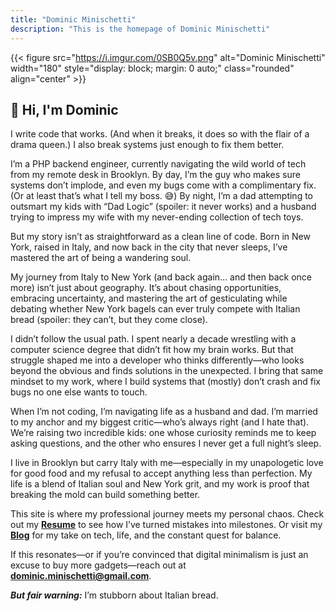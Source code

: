```yaml
---
title: "Dominic Minischetti"
description: "This is the homepage of Dominic Minischetti"
---
```

{{< figure src="https://i.imgur.com/0SB0Q5v.png" alt="Dominic Minischetti" width="180" style="display: block; margin: 0 auto;" class="rounded" align="center" >}}

## **👋 Hi, I'm Dominic**

I write code that works. (And when it breaks, it does so with the flair of a drama queen.) I also break systems just enough to fix them better.

I’m a PHP backend engineer, currently navigating the wild world of tech from my remote desk in Brooklyn. By day, I’m the guy who makes sure systems don’t implode, and even my bugs come with a complimentary fix. (Or at least that’s what I tell my boss. 😅) By night, I’m a dad attempting to outsmart my kids with “Dad Logic” (spoiler: it never works) and a husband trying to impress my wife with my never-ending collection of tech toys.

But my story isn’t as straightforward as a clean line of code. Born in New York, raised in Italy, and now back in the city that never sleeps, I’ve mastered the art of being a wandering soul.

My journey from Italy to New York (and back again… and then back once more) isn’t just about geography. It’s about chasing opportunities, embracing uncertainty, and mastering the art of gesticulating while debating whether New York bagels can ever truly compete with Italian bread (spoiler: they can’t, but they come close).

I didn’t follow the usual path. I spent nearly a decade wrestling with a computer science degree that didn’t fit how my brain works. But that struggle shaped me into a developer who thinks differently—who looks beyond the obvious and finds solutions in the unexpected. I bring that same mindset to my work, where I build systems that (mostly) don’t crash and fix bugs no one else wants to touch.

When I’m not coding, I’m navigating life as a husband and dad. I’m married to my anchor and my biggest critic—who’s always right (and I hate that). We’re raising two incredible kids: one whose curiosity reminds me to keep asking questions, and the other who ensures I never get a full night’s sleep.

I live in Brooklyn but carry Italy with me—especially in my unapologetic love for good food and my refusal to accept anything less than perfection. My life is a blend of Italian soul and New York grit, and my work is proof that breaking the mold can build something better.

This site is where my professional journey meets my personal chaos. Check out my [**Resume**](/resume) to see how I’ve turned mistakes into milestones. Or visit my [**Blog**](/blog) for my take on tech, life, and the constant quest for balance.

If this resonates—or if you’re convinced that digital minimalism is just an excuse to buy more gadgets—reach out at [**dominic.minischetti@gmail.com**](mailto:dominic.minischetti@gmail.com).

***But fair warning:*** I’m stubborn about Italian bread.